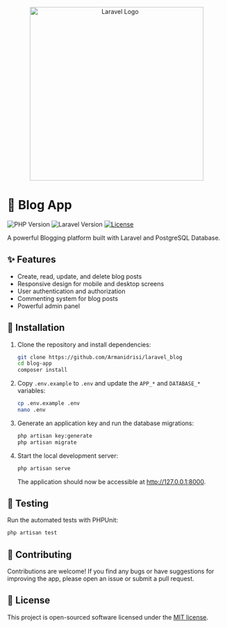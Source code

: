 <p align="center"><a href="https://laravel.com" target="_blank"><img src="https://raw.githubusercontent.com/laravel/art/master/logo-lockup/5%20SVG/2%20CMYK/1%20Full%20Color/laravel-logolockup-cmyk-red.svg" width="400" alt="Laravel Logo"></a></p>

# 📝 Blog App

![PHP Version](https://img.shields.io/badge/php-%3E%3D%208.x-blue.svg?logo=php)
![Laravel Version](https://img.shields.io/badge/Laravel-10.x-orange.svg?logo=laravel)
[![License](https://img.shields.io/badge/License-MIT-blue.svg)](https://opensource.org/licenses/MIT)

A powerful Blogging platform built with Laravel and PostgreSQL Database.

## ✨ Features

- Create, read, update, and delete blog posts
- Responsive design for mobile and desktop screens
- User authentication and authorization
- Commenting system for blog posts
- Powerful admin panel

## 🚀 Installation

1. Clone the repository and install dependencies:

   ```bash
   git clone https://github.com/Armanidrisi/laravel_blog
   cd blog-app
   composer install
   ```

2. Copy `.env.example` to `.env` and update the `APP_*` and `DATABASE_*` variables:

   ```bash
   cp .env.example .env
   nano .env
   ```

3. Generate an application key and run the database migrations:

   ```bash
   php artisan key:generate
   php artisan migrate
   ```

4. Start the local development server:

   ```bash
   php artisan serve
   ```

   The application should now be accessible at http://127.0.0.1:8000.

## 🔬 Testing

Run the automated tests with PHPUnit:

```bash
php artisan test
```

## 👥 Contributing

Contributions are welcome! If you find any bugs or have suggestions for improving the app, please open an issue or submit a pull request.

## 📄 License

This project is open-sourced software licensed under the [MIT license](https://opensource.org/licenses/MIT).
